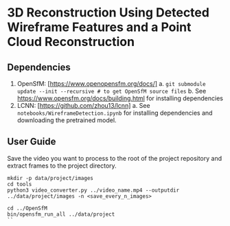 # 3D Reconstruction Using Detected Wireframe Features and a Point Cloud Reconstruction

## Dependencies

1. OpenSfM: [https://www.openopensfm.org/docs/]
    a. `git submodule update --init --recursive # to get OpenSfM source files`
    b. See https://www.opensfm.org/docs/building.html for installing dependencies
2. LCNN: [https://github.com/zhou13/lcnn] 
    a. See `notebooks/WireframeDetection.ipynb` for installing dependencies and downloading the pretrained model.

## User Guide

Save the video you want to process to the root of the project repository and extract frames to the project directory.

```
mkdir -p data/project/images
cd tools 
python3 video_converter.py ../video_name.mp4 --outputdir ../data/project/images -n <save_every_n_images>
```

```
cd ../OpenSfM
bin/opensfm_run_all ../data/project
``
